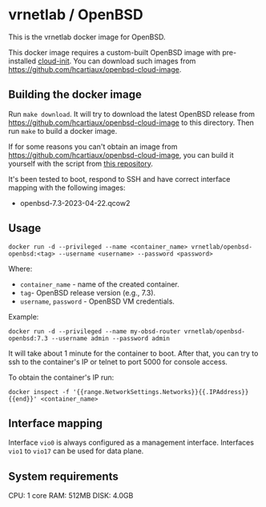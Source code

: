 # vrnetlab / OpenBSD

This is the vrnetlab docker image for OpenBSD.

This docker image requires a custom-built OpenBSD image with pre-installed [cloud-init](https://cloudinit.readthedocs.io/en/latest/). You can download such images from https://github.com/hcartiaux/openbsd-cloud-image.

## Building the docker image

Run `make download`. It will try to download the latest OpenBSD release from https://github.com/hcartiaux/openbsd-cloud-image to this directory. Then run `make` to build a docker image.

If for some reasons you can't obtain an image from https://github.com/hcartiaux/openbsd-cloud-image, you can build it yourself with the script from [this repository](https://github.com/goneri/pcib).

It's been tested to boot, respond to SSH and have correct interface mapping
with the following images:

* openbsd-7.3-2023-04-22.qcow2

## Usage

```
docker run -d --privileged --name <container_name> vrnetlab/openbsd-openbsd:<tag> --username <username> --password <password>
```

Where:

* `container_name` - name of the created container.
* `tag`- OpenBSD release version (e.g., 7.3).
* `username`, `password` - OpenBSD VM credentials.

Example:

```
docker run -d --privileged --name my-obsd-router vrnetlab/openbsd-openbsd:7.3 --username admin --password admin
```

It will take about 1 minute for the container to boot. After that, you can try to ssh to the container's IP or telnet to port 5000 for console access.

To obtain the container's IP run:

```
docker inspect -f '{{range.NetworkSettings.Networks}}{{.IPAddress}}{{end}}' <container_name>
```

## Interface mapping

Interface `vio0` is always configured as a management interface. Interfaces `vio1` to `vio17` can be used for data plane.

## System requirements

CPU: 1 core
RAM: 512MB
DISK: 4.0GB
